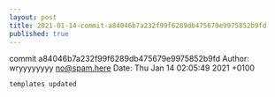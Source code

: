 ```yaml
---
layout: post
title: 2021-01-14-commit-a84046b7a232f99f6289db475679e9975852b9fd
published: true
---
```


commit a84046b7a232f99f6289db475679e9975852b9fd
Author: wryyyyyyyy <no@spam.here>
Date:   Thu Jan 14 02:05:49 2021 +0100

    templates updated
